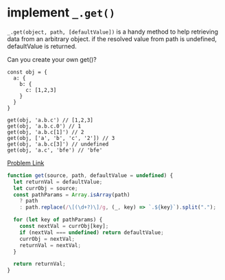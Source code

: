 # implement `_.get()`

`_.get(object, path, [defaultValue])` is a handy method to help retrieving data from an arbitrary object. if the resolved value from path is undefined, defaultValue is returned.

Can you create your own get()?

```
const obj = {
  a: {
    b: {
      c: [1,2,3]
    }
  }
}

get(obj, 'a.b.c') // [1,2,3]
get(obj, 'a.b.c.0') // 1
get(obj, 'a.b.c[1]') // 2
get(obj, ['a', 'b', 'c', '2']) // 3
get(obj, 'a.b.c[3]') // undefined
get(obj, 'a.c', 'bfe') // 'bfe'
```

[Problem Link](https://bigfrontend.dev/problem/implement-lodash-get)

```javascript
function get(source, path, defaultValue = undefined) {
  let returnVal = defaultValue;
  let currObj = source;
  const pathParams = Array.isArray(path)
    ? path
    : path.replace(/\[(\d+?)\]/g, (_, key) => `.${key}`).split(".");

  for (let key of pathParams) {
    const nextVal = currObj[key];
    if (nextVal === undefined) return defaultValue;
    currObj = nextVal;
    returnVal = nextVal;
  }

  return returnVal;
}
```

